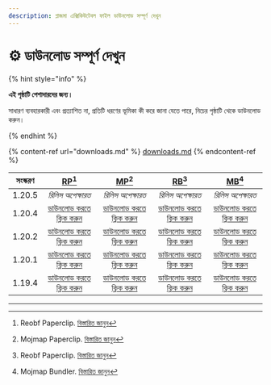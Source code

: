 ```yaml
---
description: প্লাজমা এক্সিকিউটেবল ফাইল ডাউনলোড সম্পূর্ণ দেখুন
---
```


# ⚙️ ডাউনলোড সম্পূর্ণ দেখুন

{% hint style="info" %}

**এই পৃষ্ঠাটি পেশাদারদের জন্য।**

সাধারণ ব্যবহারকারী এবং প্রত্যাশিত না, প্রতিটি ধরণের ভূমিকা কী করে জানা যেতে পারে,
নিচের পৃষ্ঠাটি থেকে ডাউনলোড করুন।

{% endhint %}

{% content-ref url="downloads.md" %}
[downloads.md](downloads.md)
{% endcontent-ref %}

| সংস্করণ |                                                             [RP](#user-content-fn-1)[^1]                                                            |                                                             [MP](#user-content-fn-2)[^2]                                                             |                                                            [RB](#user-content-fn-3)[^3]                                                           |                                                            [MB](#user-content-fn-4)[^4]                                                            |
| :-----: | :-------------------------------------------------------------------------------------------------------------------------------------------------: | :--------------------------------------------------------------------------------------------------------------------------------------------------: | :-----------------------------------------------------------------------------------------------------------------------------------------------: | :------------------------------------------------------------------------------------------------------------------------------------------------: |
|  1.20.5 |                                                                  _রিলিস অপেক্ষারত_                                                                  |                                                                   _রিলিস অপেক্ষারত_                                                                  |                                                                 _রিলিস অপেক্ষারত_                                                                 |                                                                  _রিলিস অপেক্ষারত_                                                                 |
|  1.20.4 | [ডাউনলোড করতে ক্লিক করুন](https://github.com/PlazmaMC/Plazma/releases/download/build/1.19.4/latest/plazma-paperclip-1.20.4-R0.1-SNAPSHOT-reobf.jar) | [ডাউনলোড করতে ক্লিক করুন](https://github.com/PlazmaMC/Plazma/releases/download/build/1.19.4/latest/plazma-paperclip-1.20.4-R0.1-SNAPSHOT-mojmap.jar) | [ডাউনলোড করতে ক্লিক করুন](https://github.com/PlazmaMC/Plazma/releases/download/build/1.19.4/latest/plazma-bundler-1.20.4-R0.1-SNAPSHOT-reobf.jar) | [ডাউনলোড করতে ক্লিক করুন](https://github.com/PlazmaMC/Plazma/releases/download/build/1.19.4/latest/plazma-bundler-1.20.4-R0.1-SNAPSHOT-mojmap.jar) |
|  1.20.2 | [ডাউনলোড করতে ক্লিক করুন](https://github.com/PlazmaMC/Plazma/releases/download/build/1.19.4/latest/plazma-paperclip-1.20.2-R0.1-SNAPSHOT-reobf.jar) | [ডাউনলোড করতে ক্লিক করুন](https://github.com/PlazmaMC/Plazma/releases/download/build/1.19.4/latest/plazma-paperclip-1.20.2-R0.1-SNAPSHOT-mojmap.jar) | [ডাউনলোড করতে ক্লিক করুন](https://github.com/PlazmaMC/Plazma/releases/download/build/1.19.4/latest/plazma-bundler-1.20.2-R0.1-SNAPSHOT-reobf.jar) | [ডাউনলোড করতে ক্লিক করুন](https://github.com/PlazmaMC/Plazma/releases/download/build/1.19.4/latest/plazma-bundler-1.20.2-R0.1-SNAPSHOT-mojmap.jar) |
|  1.20.1 | [ডাউনলোড করতে ক্লিক করুন](https://github.com/PlazmaMC/Plazma/releases/download/build/1.19.4/latest/plazma-paperclip-1.20.1-R0.1-SNAPSHOT-reobf.jar) | [ডাউনলোড করতে ক্লিক করুন](https://github.com/PlazmaMC/Plazma/releases/download/build/1.19.4/latest/plazma-paperclip-1.20.1-R0.1-SNAPSHOT-mojmap.jar) | [ডাউনলোড করতে ক্লিক করুন](https://github.com/PlazmaMC/Plazma/releases/download/build/1.19.4/latest/plazma-bundler-1.20.1-R0.1-SNAPSHOT-reobf.jar) | [ডাউনলোড করতে ক্লিক করুন](https://github.com/PlazmaMC/Plazma/releases/download/build/1.19.4/latest/plazma-bundler-1.20.1-R0.1-SNAPSHOT-mojmap.jar) |
|  1.19.4 | [ডাউনলোড করতে ক্লিক করুন](https://github.com/PlazmaMC/Plazma/releases/download/build/1.19.4/latest/plazma-paperclip-1.19.4-R0.1-SNAPSHOT-reobf.jar) | [ডাউনলোড করতে ক্লিক করুন](https://github.com/PlazmaMC/Plazma/releases/download/build/1.19.4/latest/plazma-paperclip-1.19.4-R0.1-SNAPSHOT-mojmap.jar) | [ডাউনলোড করতে ক্লিক করুন](https://github.com/PlazmaMC/Plazma/releases/download/build/1.19.4/latest/plazma-bundler-1.19.4-R0.1-SNAPSHOT-reobf.jar) | [ডাউনলোড করতে ক্লিক করুন](https://github.com/PlazmaMC/Plazma/releases/download/build/1.19.4/latest/plazma-bundler-1.19.4-R0.1-SNAPSHOT-mojmap.jar) |

***

[^1]: Reobf Paperclip. [বিস্তারিত জানুন](/about/administration/getting-started#id-2)

[^2]: Mojmap Paperclip. [বিস্তারিত জানুন](/about/administration/getting-started#id-2)

[^3]: Reobf Paperclip. [বিস্তারিত জানুন](/about/administration/getting-started#id-2)

[^4]: Mojmap Bundler. [বিস্তারিত জানুন](/about/administration/getting-started#id-2)
